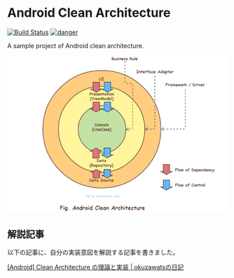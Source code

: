 # Android Clean Architecture

[![Build Status](https://app.bitrise.io/app/47a5496c751e96f9/status.svg?token=-L9CjMXhU8sp5g4bfSRaeQ&branch=main)](https://app.bitrise.io/app/47a5496c751e96f9)
[![danger](https://github.com/okuzawats/android-clean-architecture/actions/workflows/danger.yml/badge.svg)](https://github.com/okuzawats/android-clean-architecture/actions/workflows/danger.yml)

A sample project of Android clean architecture.

![Clean Architecture](./doc/clean-architecture.png)

## 解説記事

以下の記事に、自分の実装意図を解説する記事を書きました。

[[Android] Clean Architecture の理論と実装 | okuzawatsの日記](https://okuzawats.com/blog/clean-architecture/)
